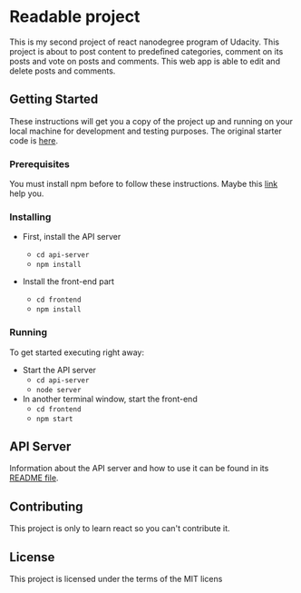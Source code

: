 # Readable project

This is my second project of react nanodegree program of Udacity. This project is about to post content to predefined categories, comment on its posts and vote on posts and comments. This web app is able to edit and delete posts and comments. 

## Getting Started

These instructions will get you a copy of the project up and running on your local machine for development and testing purposes. The original starter code is [here](https://github.com/udacity/reactnd-project-readable-starter).

### Prerequisites

You must install npm before to follow these instructions. Maybe this [link](https://docs.npmjs.com/getting-started/installing-node) help you.

### Installing

* First, install the API server
    - `cd api-server`
    - `npm install`

* Install the front-end part
    - `cd frontend`
    - `npm install`

### Running

To get started executing right away:

* Start the API server
    - `cd api-server`
    - `node server`
* In another terminal window, start the front-end
    - `cd frontend`
    - `npm start`

## API Server

Information about the API server and how to use it can be found in its [README file](api-server/README.md).

## Contributing

This project is only to learn react so you can't contribute it.

## License

This project is licensed under the terms of the MIT licens